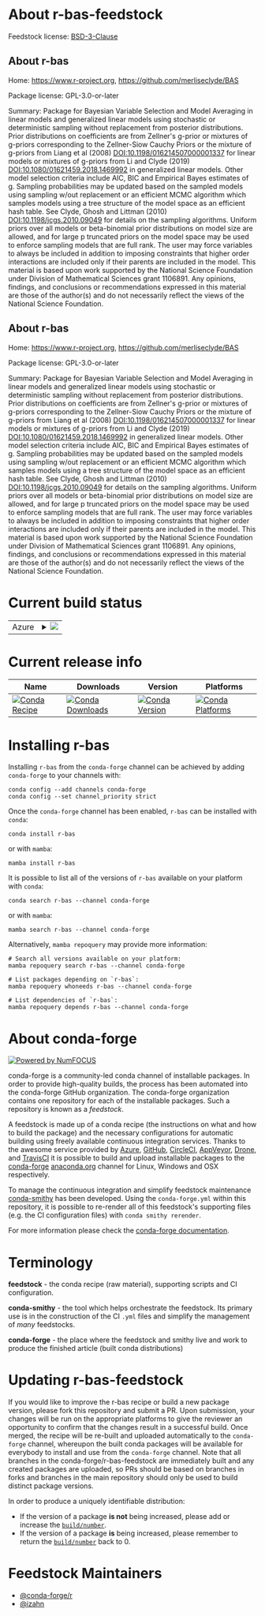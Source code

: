 About r-bas-feedstock
=====================

Feedstock license: [BSD-3-Clause](https://github.com/conda-forge/r-bas-feedstock/blob/main/LICENSE.txt)


About r-bas
-----------

Home: https://www.r-project.org, https://github.com/merliseclyde/BAS

Package license: GPL-3.0-or-later

Summary: Package for Bayesian Variable Selection and  Model Averaging in linear models and generalized linear models using stochastic or deterministic sampling without replacement from posterior distributions.  Prior distributions on coefficients are from Zellner's g-prior or mixtures of g-priors corresponding to the Zellner-Siow Cauchy Priors or the mixture of g-priors from Liang et al (2008) <DOI:10.1198/016214507000001337> for linear models or mixtures of g-priors from  Li and Clyde (2019) <DOI:10.1080/01621459.2018.1469992> in generalized linear models. Other model selection criteria include AIC, BIC and Empirical Bayes estimates of g. Sampling probabilities may be updated based on the sampled models using sampling w/out replacement or an efficient MCMC algorithm which samples models using a tree structure of the model space as an efficient hash table.  See  Clyde, Ghosh and Littman (2010) <DOI:10.1198/jcgs.2010.09049> for  details on the sampling algorithms. Uniform priors over all models or beta-binomial prior distributions on model size are allowed, and for large p truncated priors on the model space may be used to enforce sampling models that are full rank. The user may force variables to always be included in addition to imposing constraints that higher order interactions are included only if their parents are included in the model. This material is based upon work supported by the National Science Foundation under Division of Mathematical Sciences grant 1106891. Any opinions, findings, and conclusions or recommendations expressed in this material are those of the author(s) and do not necessarily reflect the views of the National Science Foundation.

About r-bas
-----------

Home: https://www.r-project.org, https://github.com/merliseclyde/BAS

Package license: GPL-3.0-or-later

Summary: Package for Bayesian Variable Selection and  Model Averaging in linear models and generalized linear models using stochastic or deterministic sampling without replacement from posterior distributions.  Prior distributions on coefficients are from Zellner's g-prior or mixtures of g-priors corresponding to the Zellner-Siow Cauchy Priors or the mixture of g-priors from Liang et al (2008) <DOI:10.1198/016214507000001337> for linear models or mixtures of g-priors from  Li and Clyde (2019) <DOI:10.1080/01621459.2018.1469992> in generalized linear models. Other model selection criteria include AIC, BIC and Empirical Bayes estimates of g. Sampling probabilities may be updated based on the sampled models using sampling w/out replacement or an efficient MCMC algorithm which samples models using a tree structure of the model space as an efficient hash table.  See  Clyde, Ghosh and Littman (2010) <DOI:10.1198/jcgs.2010.09049> for  details on the sampling algorithms. Uniform priors over all models or beta-binomial prior distributions on model size are allowed, and for large p truncated priors on the model space may be used to enforce sampling models that are full rank. The user may force variables to always be included in addition to imposing constraints that higher order interactions are included only if their parents are included in the model. This material is based upon work supported by the National Science Foundation under Division of Mathematical Sciences grant 1106891. Any opinions, findings, and conclusions or recommendations expressed in this material are those of the author(s) and do not necessarily reflect the views of the National Science Foundation.

Current build status
====================


<table>
    
  <tr>
    <td>Azure</td>
    <td>
      <details>
        <summary>
          <a href="https://dev.azure.com/conda-forge/feedstock-builds/_build/latest?definitionId=13577&branchName=main">
            <img src="https://dev.azure.com/conda-forge/feedstock-builds/_apis/build/status/r-bas-feedstock?branchName=main">
          </a>
        </summary>
        <table>
          <thead><tr><th>Variant</th><th>Status</th></tr></thead>
          <tbody><tr>
              <td>linux_64_r_base4.3</td>
              <td>
                <a href="https://dev.azure.com/conda-forge/feedstock-builds/_build/latest?definitionId=13577&branchName=main">
                  <img src="https://dev.azure.com/conda-forge/feedstock-builds/_apis/build/status/r-bas-feedstock?branchName=main&jobName=linux&configuration=linux%20linux_64_r_base4.3" alt="variant">
                </a>
              </td>
            </tr><tr>
              <td>linux_64_r_base4.4</td>
              <td>
                <a href="https://dev.azure.com/conda-forge/feedstock-builds/_build/latest?definitionId=13577&branchName=main">
                  <img src="https://dev.azure.com/conda-forge/feedstock-builds/_apis/build/status/r-bas-feedstock?branchName=main&jobName=linux&configuration=linux%20linux_64_r_base4.4" alt="variant">
                </a>
              </td>
            </tr><tr>
              <td>osx_64_r_base4.3</td>
              <td>
                <a href="https://dev.azure.com/conda-forge/feedstock-builds/_build/latest?definitionId=13577&branchName=main">
                  <img src="https://dev.azure.com/conda-forge/feedstock-builds/_apis/build/status/r-bas-feedstock?branchName=main&jobName=osx&configuration=osx%20osx_64_r_base4.3" alt="variant">
                </a>
              </td>
            </tr><tr>
              <td>osx_64_r_base4.4</td>
              <td>
                <a href="https://dev.azure.com/conda-forge/feedstock-builds/_build/latest?definitionId=13577&branchName=main">
                  <img src="https://dev.azure.com/conda-forge/feedstock-builds/_apis/build/status/r-bas-feedstock?branchName=main&jobName=osx&configuration=osx%20osx_64_r_base4.4" alt="variant">
                </a>
              </td>
            </tr><tr>
              <td>win_64_r_base4.3</td>
              <td>
                <a href="https://dev.azure.com/conda-forge/feedstock-builds/_build/latest?definitionId=13577&branchName=main">
                  <img src="https://dev.azure.com/conda-forge/feedstock-builds/_apis/build/status/r-bas-feedstock?branchName=main&jobName=win&configuration=win%20win_64_r_base4.3" alt="variant">
                </a>
              </td>
            </tr><tr>
              <td>win_64_r_base4.4</td>
              <td>
                <a href="https://dev.azure.com/conda-forge/feedstock-builds/_build/latest?definitionId=13577&branchName=main">
                  <img src="https://dev.azure.com/conda-forge/feedstock-builds/_apis/build/status/r-bas-feedstock?branchName=main&jobName=win&configuration=win%20win_64_r_base4.4" alt="variant">
                </a>
              </td>
            </tr>
          </tbody>
        </table>
      </details>
    </td>
  </tr>
</table>

Current release info
====================

| Name | Downloads | Version | Platforms |
| --- | --- | --- | --- |
| [![Conda Recipe](https://img.shields.io/badge/recipe-r--bas-green.svg)](https://anaconda.org/conda-forge/r-bas) | [![Conda Downloads](https://img.shields.io/conda/dn/conda-forge/r-bas.svg)](https://anaconda.org/conda-forge/r-bas) | [![Conda Version](https://img.shields.io/conda/vn/conda-forge/r-bas.svg)](https://anaconda.org/conda-forge/r-bas) | [![Conda Platforms](https://img.shields.io/conda/pn/conda-forge/r-bas.svg)](https://anaconda.org/conda-forge/r-bas) |

Installing r-bas
================

Installing `r-bas` from the `conda-forge` channel can be achieved by adding `conda-forge` to your channels with:

```
conda config --add channels conda-forge
conda config --set channel_priority strict
```

Once the `conda-forge` channel has been enabled, `r-bas` can be installed with `conda`:

```
conda install r-bas
```

or with `mamba`:

```
mamba install r-bas
```

It is possible to list all of the versions of `r-bas` available on your platform with `conda`:

```
conda search r-bas --channel conda-forge
```

or with `mamba`:

```
mamba search r-bas --channel conda-forge
```

Alternatively, `mamba repoquery` may provide more information:

```
# Search all versions available on your platform:
mamba repoquery search r-bas --channel conda-forge

# List packages depending on `r-bas`:
mamba repoquery whoneeds r-bas --channel conda-forge

# List dependencies of `r-bas`:
mamba repoquery depends r-bas --channel conda-forge
```


About conda-forge
=================

[![Powered by
NumFOCUS](https://img.shields.io/badge/powered%20by-NumFOCUS-orange.svg?style=flat&colorA=E1523D&colorB=007D8A)](https://numfocus.org)

conda-forge is a community-led conda channel of installable packages.
In order to provide high-quality builds, the process has been automated into the
conda-forge GitHub organization. The conda-forge organization contains one repository
for each of the installable packages. Such a repository is known as a *feedstock*.

A feedstock is made up of a conda recipe (the instructions on what and how to build
the package) and the necessary configurations for automatic building using freely
available continuous integration services. Thanks to the awesome service provided by
[Azure](https://azure.microsoft.com/en-us/services/devops/), [GitHub](https://github.com/),
[CircleCI](https://circleci.com/), [AppVeyor](https://www.appveyor.com/),
[Drone](https://cloud.drone.io/welcome), and [TravisCI](https://travis-ci.com/)
it is possible to build and upload installable packages to the
[conda-forge](https://anaconda.org/conda-forge) [anaconda.org](https://anaconda.org/)
channel for Linux, Windows and OSX respectively.

To manage the continuous integration and simplify feedstock maintenance
[conda-smithy](https://github.com/conda-forge/conda-smithy) has been developed.
Using the ``conda-forge.yml`` within this repository, it is possible to re-render all of
this feedstock's supporting files (e.g. the CI configuration files) with ``conda smithy rerender``.

For more information please check the [conda-forge documentation](https://conda-forge.org/docs/).

Terminology
===========

**feedstock** - the conda recipe (raw material), supporting scripts and CI configuration.

**conda-smithy** - the tool which helps orchestrate the feedstock.
                   Its primary use is in the construction of the CI ``.yml`` files
                   and simplify the management of *many* feedstocks.

**conda-forge** - the place where the feedstock and smithy live and work to
                  produce the finished article (built conda distributions)


Updating r-bas-feedstock
========================

If you would like to improve the r-bas recipe or build a new
package version, please fork this repository and submit a PR. Upon submission,
your changes will be run on the appropriate platforms to give the reviewer an
opportunity to confirm that the changes result in a successful build. Once
merged, the recipe will be re-built and uploaded automatically to the
`conda-forge` channel, whereupon the built conda packages will be available for
everybody to install and use from the `conda-forge` channel.
Note that all branches in the conda-forge/r-bas-feedstock are
immediately built and any created packages are uploaded, so PRs should be based
on branches in forks and branches in the main repository should only be used to
build distinct package versions.

In order to produce a uniquely identifiable distribution:
 * If the version of a package **is not** being increased, please add or increase
   the [``build/number``](https://docs.conda.io/projects/conda-build/en/latest/resources/define-metadata.html#build-number-and-string).
 * If the version of a package **is** being increased, please remember to return
   the [``build/number``](https://docs.conda.io/projects/conda-build/en/latest/resources/define-metadata.html#build-number-and-string)
   back to 0.

Feedstock Maintainers
=====================

* [@conda-forge/r](https://github.com/conda-forge/r/)
* [@izahn](https://github.com/izahn/)

